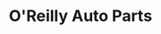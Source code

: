 ---
title: "O'Reilly Auto Parts"
url: /denver/oreilly-auto-parts-south-federal-boulevard/
shop: car parts
---